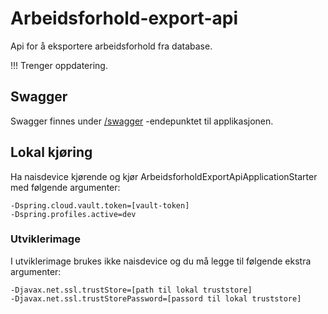 # Arbeidsforhold-export-api
Api for å eksportere arbeidsforhold fra database.

!!! Trenger oppdatering.

## Swagger
Swagger finnes under [/swagger](https://testnorge-arbeidsforhold-export-api.dev.intern.nav.no/swagger) -endepunktet til applikasjonen.

## Lokal kjøring
Ha naisdevice kjørende og kjør ArbeidsforholdExportApiApplicationStarter med følgende argumenter:
```
-Dspring.cloud.vault.token=[vault-token]
-Dspring.profiles.active=dev
```

### Utviklerimage
I utviklerimage brukes ikke naisdevice og du må legge til følgende ekstra argumenter:
```
-Djavax.net.ssl.trustStore=[path til lokal truststore]
-Djavax.net.ssl.trustStorePassword=[passord til lokal truststore]
```

